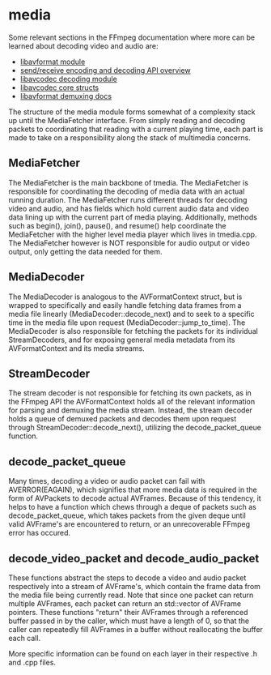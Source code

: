 # media

Some relevant sections in the FFmpeg documentation where more can be learned
about decoding video and audio are:

- [libavformat module](https://ffmpeg.org/doxygen/trunk/group__libavf.html)
- [send/receive encoding and decoding API overview](https://ffmpeg.org/doxygen/trunk/group__lavc__encdec.html)
- [libavcodec decoding module](https://ffmpeg.org/doxygen/trunk/group__lavc__decoding.html)
- [libavcodec core structs](https://ffmpeg.org/doxygen/trunk/group__lavc__core.html)
- [libavformat demuxing docs](https://ffmpeg.org/doxygen/trunk/group__lavf__decoding.html)

The structure of the media module forms somewhat of a complexity stack up
until the MediaFetcher interface. From simply reading and decoding packets
to coordinating that reading with a current playing time, each part is made
to take on a responsibility along the stack of multimedia concerns.

## MediaFetcher

  The MediaFetcher is the main backbone of tmedia. The MediaFetcher is
  responsible for coordinating the decoding of media data
  with an actual running duration. The MediaFetcher runs different threads for
  decoding video and audio, and has fields which hold current audio data and
  video data lining up with the current part of media playing. Additionally,
  methods such as begin(), join(), pause(), and resume() help coordinate the
  MediaFetcher with the higher level media player which lives in tmedia.cpp.
  The MediaFetcher however is NOT responsible for audio output or video output,
  only getting the data needed for them.

## MediaDecoder

  The MediaDecoder is analogous to the AVFormatContext struct, but is wrapped
  to specifically and easily handle fetching data frames from a media file
  linearly (MediaDecoder::decode_next) and to seek to a specific time in the
  media file upon request (MediaDecoder::jump_to_time). The MediaDecoder is also
  responsible for fetching the packets for its individual StreamDecoders, and
  for exposing general media metadata from its AVFormatContext and its media
  streams. 

## StreamDecoder

  The stream decoder is not responsible for fetching its own packets, as in the
  FFmpeg API the AVFormatContext holds all of the relevant information for parsing
  and demuxing the media stream. Instead, the stream decoder holds a queue of
  demuxed packets and decodes them upon request through
  StreamDecoder::decode_next(), utilizing the decode_packet_queue function.

## decode_packet_queue

  Many times, decoding a video or audio packet can fail with AVERROR(EAGAIN),
  which signifies that more media data is required in the form of AVPackets to
  decode actual AVFrames. Because of this tendency, it helps to have a 
  function which chews through a deque of packets such as decode_packet_queue,
  which takes packets from the given deque until valid AVFrame's are encountered
  to return, or an unrecoverable FFmpeg error has occured.

## decode_video_packet and decode_audio_packet

  These functions abstract the steps to decode a video and audio packet
  respectively into a stream of AVFrame's, which contain the frame data from
  the media file being currently read. Note that since one packet can return
  multiple AVFrames, each packet can return an std::vector of AVFrame pointers.
  These functions "return" their AVFrames through a referenced buffer passed in
  by the caller, which must have a length of 0, so that the caller can
  repeatedly fill AVFrames in a buffer without reallocating
  the buffer each call.

More specific information can be found on each layer in their respective
.h and .cpp files.
